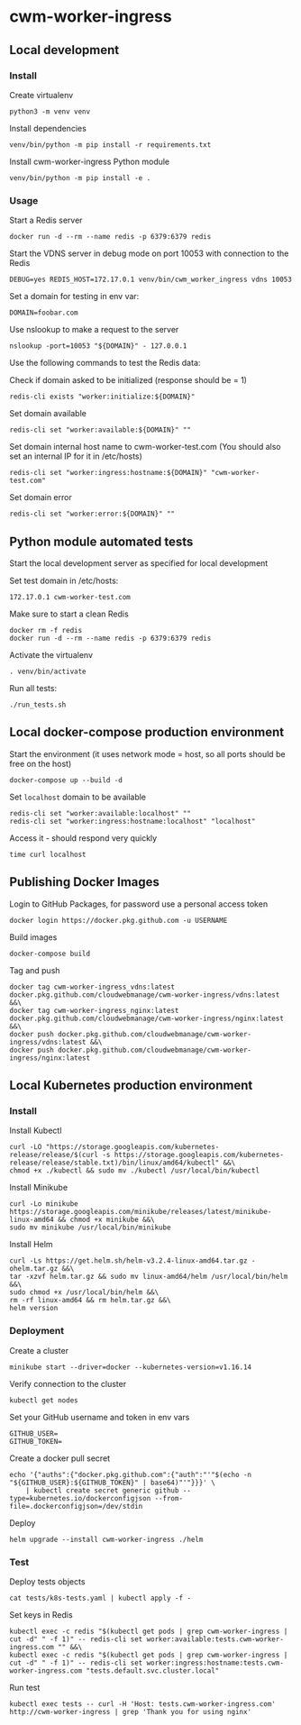 # cwm-worker-ingress

## Local development

### Install

Create virtualenv

```
python3 -m venv venv
```

Install dependencies

```
venv/bin/python -m pip install -r requirements.txt
```

Install cwm-worker-ingress Python module

```
venv/bin/python -m pip install -e .
```

### Usage

Start a Redis server

```
docker run -d --rm --name redis -p 6379:6379 redis
```

Start the VDNS server in debug mode on port 10053 with connection to the Redis

```
DEBUG=yes REDIS_HOST=172.17.0.1 venv/bin/cwm_worker_ingress vdns 10053
```

Set a domain for testing in env var:

```
DOMAIN=foobar.com
```

Use nslookup to make a request to the server

```
nslookup -port=10053 "${DOMAIN}" - 127.0.0.1
```

Use the following commands to test the Redis data:

Check if domain asked to be initialized (response should be = 1)

```
redis-cli exists "worker:initialize:${DOMAIN}"
```

Set domain available

```
redis-cli set "worker:available:${DOMAIN}" ""
```

Set domain internal host name to cwm-worker-test.com (You should also set an internal IP for it in /etc/hosts)

```
redis-cli set "worker:ingress:hostname:${DOMAIN}" "cwm-worker-test.com"
```

Set domain error

```
redis-cli set "worker:error:${DOMAIN}" ""
```

## Python module automated tests

Start the local development server as specified for local development

Set test domain in /etc/hosts:

```
172.17.0.1 cwm-worker-test.com
```

Make sure to start a clean Redis

```
docker rm -f redis
docker run -d --rm --name redis -p 6379:6379 redis
```

Activate the virtualenv

```
. venv/bin/activate
```

Run all tests:

```
./run_tests.sh
```

## Local docker-compose production environment

Start the environment (it uses network mode = host, so all ports should be free on the host)

```
docker-compose up --build -d
```

Set `localhost` domain to be available

```
redis-cli set "worker:available:localhost" ""
redis-cli set "worker:ingress:hostname:localhost" "localhost"
```

Access it - should respond very quickly

```
time curl localhost
```

## Publishing Docker Images

Login to GitHub Packages, for password use a personal access token

```
docker login https://docker.pkg.github.com -u USERNAME
```

Build images

```
docker-compose build
```

Tag and push

```
docker tag cwm-worker-ingress_vdns:latest docker.pkg.github.com/cloudwebmanage/cwm-worker-ingress/vdns:latest &&\
docker tag cwm-worker-ingress_nginx:latest docker.pkg.github.com/cloudwebmanage/cwm-worker-ingress/nginx:latest &&\
docker push docker.pkg.github.com/cloudwebmanage/cwm-worker-ingress/vdns:latest &&\
docker push docker.pkg.github.com/cloudwebmanage/cwm-worker-ingress/nginx:latest
```

## Local Kubernetes production environment

### Install

Install Kubectl

```
curl -LO "https://storage.googleapis.com/kubernetes-release/release/$(curl -s https://storage.googleapis.com/kubernetes-release/release/stable.txt)/bin/linux/amd64/kubectl" &&\
chmod +x ./kubectl && sudo mv ./kubectl /usr/local/bin/kubectl
```

Install Minikube

```
curl -Lo minikube https://storage.googleapis.com/minikube/releases/latest/minikube-linux-amd64 && chmod +x minikube &&\
sudo mv minikube /usr/local/bin/minikube
```

Install Helm

```
curl -Ls https://get.helm.sh/helm-v3.2.4-linux-amd64.tar.gz -ohelm.tar.gz &&\
tar -xzvf helm.tar.gz && sudo mv linux-amd64/helm /usr/local/bin/helm &&\
sudo chmod +x /usr/local/bin/helm &&\
rm -rf linux-amd64 && rm helm.tar.gz &&\
helm version
```

### Deployment

Create a cluster

```
minikube start --driver=docker --kubernetes-version=v1.16.14
```

Verify connection to the cluster

```
kubectl get nodes
```

Set your GitHub username and token in env vars

```
GITHUB_USER=
GITHUB_TOKEN=
```

Create a docker pull secret

```
echo '{"auths":{"docker.pkg.github.com":{"auth":"'"$(echo -n "${GITHUB_USER}:${GITHUB_TOKEN}" | base64)"'"}}}' \
    | kubectl create secret generic github --type=kubernetes.io/dockerconfigjson --from-file=.dockerconfigjson=/dev/stdin
```

Deploy

```
helm upgrade --install cwm-worker-ingress ./helm
```

### Test

Deploy tests objects

```
cat tests/k8s-tests.yaml | kubectl apply -f -
```

Set keys in Redis

```
kubectl exec -c redis "$(kubectl get pods | grep cwm-worker-ingress | cut -d" " -f 1)" -- redis-cli set worker:available:tests.cwm-worker-ingress.com "" &&\
kubectl exec -c redis "$(kubectl get pods | grep cwm-worker-ingress | cut -d" " -f 1)" -- redis-cli set worker:ingress:hostname:tests.cwm-worker-ingress.com "tests.default.svc.cluster.local"
```

Run test

```
kubectl exec tests -- curl -H 'Host: tests.cwm-worker-ingress.com' http://cwm-worker-ingress | grep 'Thank you for using nginx'
```

